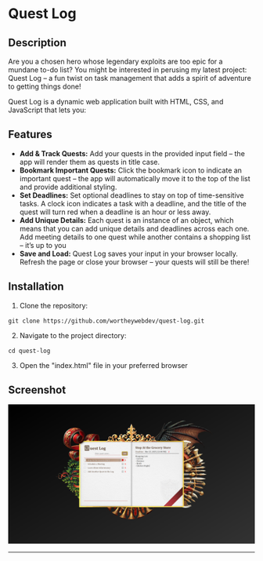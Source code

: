 # Quest Log

## Description
Are you a chosen hero whose legendary exploits are too epic for a mundane to-do list? You might be interested in perusing my latest project: Quest Log – a fun twist on task management that adds a spirit of adventure to getting things done!

Quest Log is a dynamic web application built with HTML, CSS, and JavaScript that lets you:

## Features
- **Add & Track Quests:** Add your quests in the provided input field – the app will render them as quests in title case.
- **Bookmark Important Quests:** Click the bookmark icon to indicate an important quest – the app will automatically move it to the top of the list and provide additional styling.
- **Set Deadlines:** Set optional deadlines to stay on top of time-sensitive tasks. A clock icon indicates a task with a deadline, and the title of the quest will turn red when a deadline is an hour or less away.
- **Add Unique Details:** Each quest is an instance of an object, which means that you can add unique details and deadlines across each one. Add meeting details to one quest while another contains a shopping list – it’s up to you
- **Save and Load:** Quest Log saves your input in your browser locally. Refresh the page or close your browser – your quests will still be there!


## Installation
1. Clone the repository:
~~~
git clone https://github.com/wortheywebdev/quest-log.git
~~~
2. Navigate to the project directory:
~~~
cd quest-log
~~~
3. Open the "index.html" file in your preferred browser

## Screenshot
![Screenshot](https://github.com/WortheyWebDev/quest-log/blob/main/quest-log-screenshot-1.png)


---
